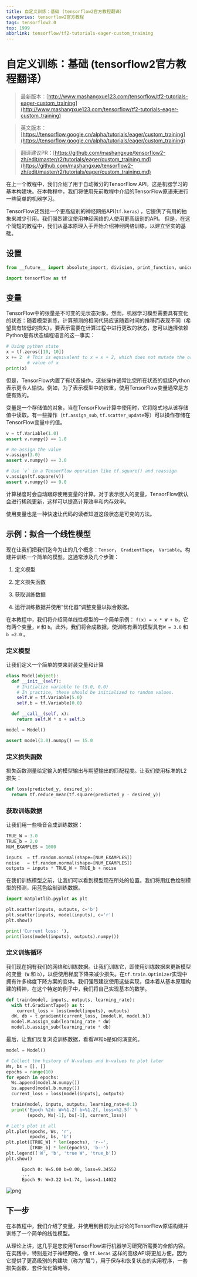 ```yaml
---
title: 自定义训练：基础 (tensorflow2官方教程翻译）
categories: tensorflow2官方教程
tags: tensorflow2.0
top: 1999
abbrlink: tensorflow/tf2-tutorials-eager-custom_training
---
```


# 自定义训练：基础 (tensorflow2官方教程翻译）

> 最新版本：[http://www.mashangxue123.com/tensorflow/tf2-tutorials-eager-custom_training](http://www.mashangxue123.com/tensorflow/tf2-tutorials-eager-custom_training)

> 英文版本：[https://tensorflow.google.cn/alpha/tutorials/eager/custom_training](https://tensorflow.google.cn/alpha/tutorials/eager/custom_training)

> 翻译建议PR：[https://github.com/mashangxue/tensorflow2-zh/edit/master/r2/tutorials/eager/custom_training.md](https://github.com/mashangxue/tensorflow2-zh/edit/master/r2/tutorials/eager/custom_training.md)

在上一个教程中，我们介绍了用于自动微分的TensorFlow API，这是机器学习的基本构建块。在本教程中，我们将使用先前教程中介绍的TensorFlow原语来进行一些简单的机器学习。

TensorFlow还包括一个更高级别的神经网络API(`tf.keras`) ，它提供了有用的抽象来减少引用。我们强烈建议使用神经网络的人使用更高级别的API。
但是，在这个简短的教程中，我们从基本原理入手开始介绍神经网络训练，以建立坚实的基础。

## 设置

```python
from __future__ import absolute_import, division, print_function, unicode_literals

import tensorflow as tf
```

## 变量

TensorFlow中的张量是不可变的无状态对象。然而，机器学习模型需要具有变化的状态：随着模型训练，计算预测的相同代码应该随着时间的推移而表现不同（希望具有较低的损失）。要表示需要在计算过程中进行更改的状态，您可以选择依赖Python是有状态编程语言的这一事实：

```python
# Using python state
x = tf.zeros([10, 10])
x += 2  # This is equivalent to x = x + 2, which does not mutate the original
        # value of x
print(x)
```

但是，TensorFlow内置了有状态操作，这些操作通常比您所在状态的低级Python表示更令人愉快。例如，为了表示模型中的权重，使用TensorFlow变量通常是方便有效的。

变量是一个存储值的对象，当在TensorFlow计算中使用时，它将隐式地从该存储值中读取。有一些操作（`tf.assign_sub`, `tf.scatter_update`等）可以操作存储在TensorFlow变量中的值。

```python
v = tf.Variable(1.0)
assert v.numpy() == 1.0

# Re-assign the value
v.assign(3.0)
assert v.numpy() == 3.0

# Use `v` in a TensorFlow operation like tf.square() and reassign
v.assign(tf.square(v))
assert v.numpy() == 9.0
```

计算梯度时会自动跟踪使用变量的计算。对于表示嵌入的变量，TensorFlow默认会进行稀疏更新，这样可以提高计算效率和内存效率。

使用变量也是一种快速让代码的读者知道这段状态是可变的方法。


## 示例：拟合一个线性模型

现在让我们把我们迄今为止的几个概念：`Tensor`， `GradientTape`， `Variable`。构建并训练一个简单的模型。这通常涉及几个步骤：

1. 定义模型

2. 定义损失函数

3. 获取训练数据

4. 运行训练数据并使用“优化器”调整变量以拟合数据。

在本教程中，我们将介绍简单线性模型的一个简单示例： `f(x) = x * W + b`，它有两个变量，`W` 和 `b`。此外，我们将合成数据，使训练有素的模型具有`W = 3.0` 和` b =2.0` 。

### 定义模型

让我们定义一个简单的类来封装变量和计算

```python
class Model(object):
  def __init__(self):
    # Initialize variable to (5.0, 0.0)
    # In practice, these should be initialized to random values.
    self.W = tf.Variable(5.0)
    self.b = tf.Variable(0.0)

  def __call__(self, x):
    return self.W * x + self.b

model = Model()

assert model(3.0).numpy() == 15.0
```

### 定义损失函数

损失函数测量给定输入的模型输出与期望输出的匹配程度。让我们使用标准的L2损失：

```python
def loss(predicted_y, desired_y):
  return tf.reduce_mean(tf.square(predicted_y - desired_y))
```

### 获取训练数据

让我们用一些噪音合成训练数据：

```python
TRUE_W = 3.0
TRUE_b = 2.0
NUM_EXAMPLES = 1000

inputs  = tf.random.normal(shape=[NUM_EXAMPLES])
noise   = tf.random.normal(shape=[NUM_EXAMPLES])
outputs = inputs * TRUE_W + TRUE_b + noise
```

在我们训练模型之前，让我们可以看到模型现在所处的位置。我们将用红色绘制模型的预测，用蓝色绘制训练数据。

```python
import matplotlib.pyplot as plt

plt.scatter(inputs, outputs, c='b')
plt.scatter(inputs, model(inputs), c='r')
plt.show()

print('Current loss: '),
print(loss(model(inputs), outputs).numpy())
```

### 定义训练循环

我们现在拥有我们的网络和训练数据。让我们训练它，即使用训练数据来更新模型的变量（`W` 和 `b`），以便使用梯度下降来减少损失。在`tf.train.Optimizer`实现中拥有许多梯度下降方案的变体。我们强烈建议使用这些实现，但本着从基本原理构建的精神，在这个特定的例子中，我们将自己实现基本的数学。

```python
def train(model, inputs, outputs, learning_rate):
  with tf.GradientTape() as t:
    current_loss = loss(model(inputs), outputs)
  dW, db = t.gradient(current_loss, [model.W, model.b])
  model.W.assign_sub(learning_rate * dW)
  model.b.assign_sub(learning_rate * db)
```

最后，让我们反复浏览训练数据，看看W和b是如何演变的。

```python
model = Model()

# Collect the history of W-values and b-values to plot later
Ws, bs = [], []
epochs = range(10)
for epoch in epochs:
  Ws.append(model.W.numpy())
  bs.append(model.b.numpy())
  current_loss = loss(model(inputs), outputs)

  train(model, inputs, outputs, learning_rate=0.1)
  print('Epoch %2d: W=%1.2f b=%1.2f, loss=%2.5f' %
        (epoch, Ws[-1], bs[-1], current_loss))

# Let's plot it all
plt.plot(epochs, Ws, 'r',
         epochs, bs, 'b')
plt.plot([TRUE_W] * len(epochs), 'r--',
         [TRUE_b] * len(epochs), 'b--')
plt.legend(['W', 'b', 'true W', 'true_b'])
plt.show()

```

```
      Epoch 0: W=5.00 b=0.00, loss=9.34552 
      ...
      Epoch 9: W=3.22 b=1.74, loss=1.14022
```

![png](https://tensorflow.google.cn/alpha/tutorials/eager/custom_training_files/output_22_1.png)


## 下一步

在本教程中，我们介绍了变量，并使用到目前为止讨论的TensorFlow原语构建并训练了一个简单的线性模型。

从理论上讲，这几乎是您使用TensorFlow进行机器学习研究所需要的全部内容。在实践中，特别是对于神经网络，像 `tf.keras` 这样的高级API将更加方便，因为它提供了更高级别的构建块（称为“层”），用于保存和恢复状态的实用程序，一套损失函数，套件优化策略等。



